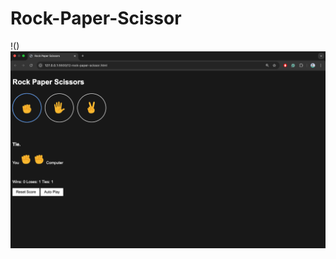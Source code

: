 # Rock-Paper-Scissor

!()
![My Project Image](https://github.com/bijoy01sarkar/Rock-Paper-Scissor/blob/b2fdb2fd7bd9d302fef4996395b2fb16f8fe6356/rock-paper-scissor-game.png)

